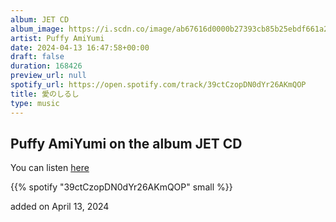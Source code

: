 ```yaml
---
album: JET CD
album_image: https://i.scdn.co/image/ab67616d0000b27393cb85b25ebdf661a24bbf4e
artist: Puffy AmiYumi
date: 2024-04-13 16:47:58+00:00
draft: false
duration: 168426
preview_url: null
spotify_url: https://open.spotify.com/track/39ctCzopDN0dYr26AKmQOP
title: 愛のしるし
type: music
---
```



## Puffy AmiYumi on the album JET CD

You can listen [here](https://open.spotify.com/track/39ctCzopDN0dYr26AKmQOP)

{{% spotify "39ctCzopDN0dYr26AKmQOP" small %}}

added on April 13, 2024